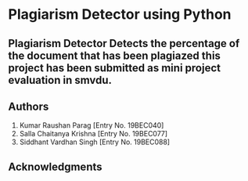 # Plagiarism Detector using Python

## Plagiarism Detector Detects the percentage of the document that has been plagiazed this project has been submitted as mini project evaluation in smvdu.

## Authors

1. Kumar Raushan Parag [Entry No. 19BEC040]
2. Salla Chaitanya Krishna [Entry No. 19BEC077]
3. Siddhant Vardhan Singh [Entry No. 19BEC088]


## Acknowledgments

